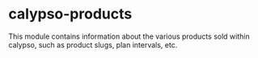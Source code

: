 # calypso-products

This module contains information about the various products sold within calypso, such as product slugs, plan intervals, etc.
